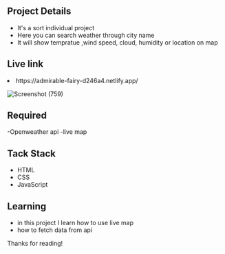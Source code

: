 ## Project Details
- It's a sort individual project 
- Here you can search weather through city name
- It will show tempratue ,wind speed, cloud, humidity or location on map

<h2>Live link</h2>
  <li>https://admirable-fairy-d246a4.netlify.app/</li>


![Screenshot (759)](https://user-images.githubusercontent.com/104217869/192104641-08af1275-c8f5-4ded-a60d-938674fdc3c5.png)

## Required 
-Openweather api
-live map

## Tack Stack
- HTML
- CSS
- JavaScript

## Learning 
- in this project I learn how to use live map 
- how to fetch data from api
 
 Thanks for reading!

